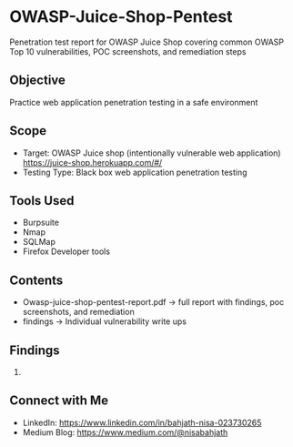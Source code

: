 # OWASP-Juice-Shop-Pentest
Penetration test report for OWASP Juice Shop covering common OWASP Top 10 vulnerabilities, POC screenshots, and remediation steps

## Objective
Practice web application penetration testing in a safe environment

## Scope
- Target: OWASP Juice shop (intentionally vulnerable web application)
https://juice-shop.herokuapp.com/#/
- Testing Type: Black box web application penetration testing
  
## Tools Used
- Burpsuite
- Nmap
- SQLMap
- Firefox Developer tools

## Contents
- Owasp-juice-shop-pentest-report.pdf -> full report with findings, poc screenshots, and remediation
- findings -> Individual vulnerability write ups

## Findings
1.

 ## Connect with Me
 - LinkedIn: https://www.linkedin.com/in/bahjath-nisa-023730265
 - Medium Blog: https://www.medium.com/@nisabahjath

  
